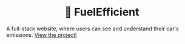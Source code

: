 # <div align="center">🌿 FuelEfficient</div>
A full-stack website, where users can see and understand their car's emissions. <a href="http://fuelefficient.info">View the project!</a>
